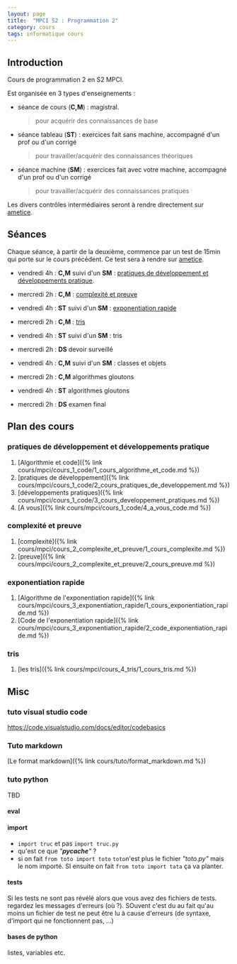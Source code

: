 ```yaml
---
layout: page
title:  "MPCI S2 : Programmation 2"
category: cours
tags: informatique cours 
---
```


## Introduction

Cours de programmation 2 en S2 MPCI.

Est organisée en 3 types d'enseignements :

  - séance de cours (**C,M**) : magistral.
    > pour acquérir  des connaissances de base
  - séance tableau (**ST**) : exercices fait sans machine, accompagné d'un prof ou d'un corrigé
    > pour travailler/acquérir des connaissances théoriques
  - séance machine (**SM**) : exercices fait avec votre machine, accompagné d'un prof ou d'un corrigé
    > pour travailler/acquérir des connaissances pratiques

Les divers contrôles intermédiaires seront à rendre directement sur [ametice](https://ametice.univ-amu.fr/course/view.php?id=70937).


## Séances

Chaque séance, à partir de la deuxième, commence par un test de 15min qui porte sur le cours précédent. Ce test sera à rendre sur [ametice](https://ametice.univ-amu.fr/course/view.php?id=70937).


* vendredi 4h : **C,M** suivi d'un **SM** : [pratiques de développement et développements pratique](#pratiques-de-développement-et-développements-pratique).
* mercredi 2h : **C,M** : [complexité et preuve](#complexité-et-preuve)
* vendredi 4h : **ST** suivi d'un **SM** : [exponentiation rapide](#exponentiation-rapide)

* mercredi 2h : **C,M** : [tris](#tris)
* vendredi 4h : **ST** suivi d'un **SM** : tris

* mercredi 2h : **DS** devoir surveillé
* vendredi 4h : **C,M** suivi d'un **SM** : classes et objets

* mercredi 2h : **C,M** algorithmes gloutons
* vendredi 4h : **ST** algorithmes gloutons

* mercredi 2h : **DS** examen final

## Plan des cours

### pratiques de développement et développements pratique

1. [Algorithmie et code]({% link cours/mpci/cours_1_code/1_cours_algorithme_et_code.md %})
2. [pratiques de développement]({% link cours/mpci/cours_1_code/2_cours_pratiques_de_developpement.md %})
3. [développements pratiques]({% link cours/mpci/cours_1_code/3_cours_developpement_pratiques.md %})
4. [A vous]({% link cours/mpci/cours_1_code/4_a_vous_code.md %})

### complexité et preuve

1. [complexité]({% link cours/mpci/cours_2_complexite_et_preuve/1_cours_complexite.md %})
2. [preuve]({% link cours/mpci/cours_2_complexite_et_preuve/2_cours_preuve.md %})

### exponentiation rapide

1. [Algorithme de l'exponentiation rapide]({% link cours/mpci/cours_3_exponentiation_rapide/1_cours_exponentiation_rapide.md %})
2. [Code de l'exponentiation rapide]({% link cours/mpci/cours_3_exponentiation_rapide/2_code_exponentiation_rapide.md %})

### tris

1. [les tris]({% link cours/mpci/cours_4_tris/1_cours_tris.md %})


## Misc

### tuto visual studio code

<https://code.visualstudio.com/docs/editor/codebasics>


### Tuto markdown

[Le format markdown]({% link cours/tuto/format_markdown.md %})

### tuto python

TBD

#### eval

#### import 

* `import truc` et pas `import truc.py`
* qu'est ce que *"__pycache__"* ?
* si on fait `from toto import toto` `toto`n'est plus le fichier *"toto.py"* mais le nom importé. SI ensuite on fait `from toto import tata` ça va planter.

#### tests

Si les tests ne sont pas révélé alors que vous avez des fichiers de tests. regardez les messages d'erreurs (où ?). SOuvent c'est du au fait qu'au moins un fichier de test ne peut être lu à cause d'erreurs (de syntaxe, d'import qui ne fonctionnent pas, ...)

#### bases de python

listes, variables etc.
